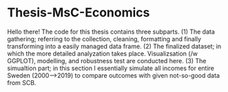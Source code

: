 # Thesis-MsC-Economics

Hello there! The code for this thesis contains three subparts. 
(1) The data gathering; referring to the collection, cleaning, formatting and finally transforming into a easily managed data frame. 
(2) The finalized dataset; in which the more detailed analyzation takes place. Visualizsation (/w GGPLOT), modelling, and robustness test are conducted here.
(3) The simualtion part; in this section I essentially simulate all incomes for entire Sweden (2000-->2019) to compare outcomes with given not-so-good data from SCB.


